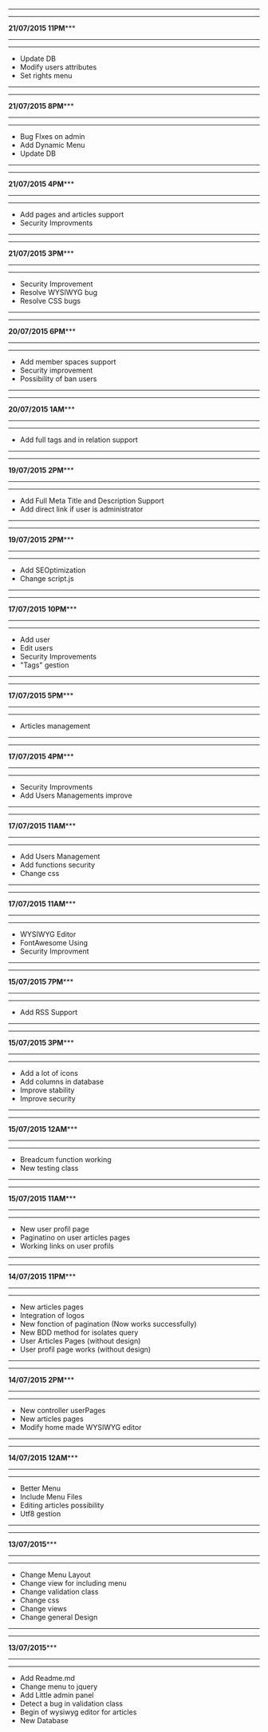 *********************************************
*********************************************
****************21/07/2015 11PM*******************
*********************************************
*********************************************
- Update DB
- Modify users attributes
- Set rights menu


*********************************************
*********************************************
****************21/07/2015 8PM*******************
*********************************************
*********************************************
- Bug FIxes on admin
- Add Dynamic Menu
- Update DB

*********************************************
*********************************************
****************21/07/2015 4PM*******************
*********************************************
*********************************************
- Add pages and articles support
- Security Improvments

*********************************************
*********************************************
****************21/07/2015 3PM*******************
*********************************************
*********************************************
- Security Improvement
- Resolve WYSIWYG bug
- Resolve CSS bugs

*********************************************
*********************************************
****************20/07/2015 6PM*******************
*********************************************
*********************************************
- Add member spaces support
- Security improvement
- Possibility of ban users

*********************************************
*********************************************
****************20/07/2015 1AM*******************
*********************************************
*********************************************
- Add full tags and in relation support

*********************************************
*********************************************
****************19/07/2015 2PM*******************
*********************************************
*********************************************
- Add Full Meta Title and Description Support
- Add direct link if user is administrator

*********************************************
*********************************************
****************19/07/2015 2PM*******************
*********************************************
*********************************************
- Add SEOptimization
- Change script.js


*********************************************
*********************************************
****************17/07/2015 10PM*******************
*********************************************
*********************************************
- Add user
- Edit users
- Security Improvements 
- "Tags" gestion

*********************************************
*********************************************
****************17/07/2015 5PM*******************
*********************************************
*********************************************
- Articles management

*********************************************
*********************************************
****************17/07/2015 4PM*******************
*********************************************
*********************************************
- Security Improvments
- Add Users Managements improve

*********************************************
*********************************************
****************17/07/2015 11AM*******************
*********************************************
*********************************************
- Add Users Management
- Add functions security
- Change css

*********************************************
*********************************************
****************17/07/2015 11AM*******************
*********************************************
*********************************************
- WYSIWYG Editor
- FontAwesome Using
- Security Improvment


*********************************************
*********************************************
****************15/07/2015 7PM*******************
*********************************************
*********************************************
- Add RSS Support

*********************************************
*********************************************
****************15/07/2015 3PM*******************
*********************************************
*********************************************
- Add a lot of icons
- Add columns in database
- Improve stability
- Improve security

*********************************************
*********************************************
****************15/07/2015 12AM*******************
*********************************************
*********************************************
- Breadcum function working
- New testing class

*********************************************
*********************************************
****************15/07/2015 11AM*******************
*********************************************
*********************************************
- New user profil page
- Paginatino on user articles pages
- Working links on user profils

*********************************************
*********************************************
****************14/07/2015 11PM*******************
*********************************************
*********************************************
- New articles pages
- Integration of logos
- New fonction of pagination (Now works successfully)
- New BDD method for isolates query
- User Articles Pages (without design)
- User profil page works (without design)

*********************************************
*********************************************
****************14/07/2015 2PM*******************
*********************************************
*********************************************
- New controller userPages
- New articles pages
- Modify home made WYSIWYG editor

*********************************************
*********************************************
****************14/07/2015 12AM*******************
*********************************************
*********************************************
- Better Menu
- Include Menu Files
- Editing articles possibility
- Utf8 gestion


*********************************************
*********************************************
****************13/07/2015*******************
*********************************************
*********************************************
- Change Menu Layout
- Change view for including menu
- Change validation class
- Change css
- Change views
- Change general Design




*********************************************
*********************************************
****************13/07/2015*******************
*********************************************
*********************************************
- Add Readme.md
- Change menu to jquery
- Add Little admin panel
- Detect a bug in validation class
- Begin of wysiwyg editor for articles
- New Database